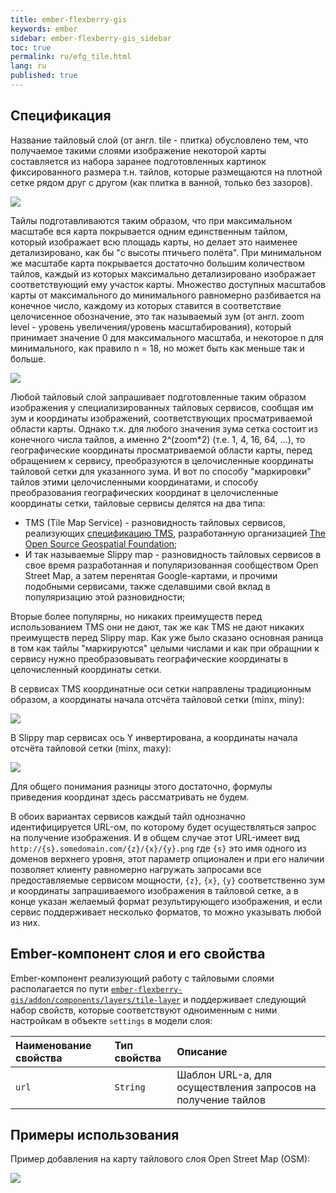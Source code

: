 ```yaml
---
title: ember-flexberry-gis
keywords: ember
sidebar: ember-flexberry-gis_sidebar
toc: true
permalink: ru/efg_tile.html
lang: ru
published: true
---
```


## Спецификация

Название тайловый слой (от англ. tile - плитка) обусловлено тем, что получаемое такими слоями изображение некоторой карты составляется из набора заранее подготовленных картинок фиксированного размера т.н. тайлов, которые размещаются на плотной сетке рядом друг с другом (как плитка в ванной, только без зазоров).

![](/images/pages/products/flexberry-gis/addons/ember-flexberry-gis/layers/efg_tiles/tiles-map.png)

Тайлы подготавливаются таким образом, что при максимальном масштабе вся карта покрывается одним единственным тайлом, который изображает всю площадь карты, но делает это наименее детализировано, как бы "с высоты птичьего полёта".
При минимальном же масштабе карта покрывается достаточно большим количеством тайлов, каждый из которых максимально детализировано изображает соответствующий ему участок карты.
Множество доступных масштабов карты от максимального до минимального равномерно разбивается на конечное число, каждому из которых ставится в соответствие целочисенное обозначение, это так называемый зум (от англ. zoom level - уровень увеличения/уровень масштабирования), который принимает значение 0 для максимального масштаба, и некоторое n для минимального, как правило n = 18, но может быть как меньше так и больше. 

![](/images/pages/products/flexberry-gis/addons/ember-flexberry-gis/layers/efg_tiles/tiles-pyramid.png)

Любой тайловый слой запрашивает подготовленные таким образом изображения у специализированных тайловых сервисов, сообщая им зум и координаты изображений, соответствующих просматриваемой области карты. 
Однако т.к. для любого значения зума сетка состоит из конечного числа тайлов, а именно 2^(zoom*2) (т.е. 1, 4, 16, 64, ...), то географические координаты просматриваемой области карты, перед обращением к сервису, преобразуются в целочисленные координаты тайловой сетки для указанного зума.
И вот по способу "маркировки" тайлов этими целочисленными координатами, и способу преобразования географических координат в целочисленные координаты сетки, тайловые сервисы делятся на два типа:

* TMS (Tile Map Service) - разновидность тайловых сервисов, реализующих [спецификацию TMS](http://wiki.osgeo.org/wiki/Tile_Map_Service_Specification), разработанную организацией [The Open Source Geospatial Foundation](https://www.osgeo.org/);
* И так называемые Slippy map - разновидность тайловых сервисов в свое время разработанная и популяризованная сообществом Open Street Map, а затем перенятая Google-картами, и прочими подобными сервисами, также сделавшими свой вклад в популяризацию этой разновидности;

Вторые более популярны, но никаких преимуществ перед использованием TMS они не дают, так же как TMS не дают никаких преимуществ перед Slippy map.
Как уже было сказано основная раница в том как тайлы "маркируются" целыми числами и как при обращнии к сервису нужно преобразовывать географические координаты в целочисленный координаты сетки.

В сервисах TMS координатные оси сетки направлены традиционным образом, а координаты начала отсчёта тайловой сетки (minx, miny):

![](/images/pages/products/flexberry-gis/addons/ember-flexberry-gis/layers/efg_tiles/tile-map-service-tiles-grid.png)

В Slippy map сервисах ось Y инвертирована, а координаты начала отсчёта тайловой сетки (minx, maxy):

![](/images/pages/products/flexberry-gis/addons/ember-flexberry-gis/layers/efg_tiles/slippy-map-tiles-grid.png)

Для общего понимания разницы этого достаточно, формулы приведения координат здесь рассматривать не будем.

В обоих вариантах сервисов каждый тайл однозначно идентифицируется URL-ом, по которому будет осуществляться запрос на получение изображения.
И в общем случае этот URL-имеет вид `http://{s}.somedomain.com/{z}/{x}/{y}.png` где `{s}` это имя одного из доменов верхнего уровня, этот параметр опционален и при его наличии позволяет клиенту равномерно нагружать запросами все предоставляемые сервисом мощности, `{z}`, `{x}`, `{y}` соответственно зум и координаты запрашиваемого изображения в тайловой сетке, а в конце указан желаемый формат результирующего изображения, и если сервис поддерживает несколько форматов, то можно указывать любой из них.

## Ember-компонент слоя и его свойства

Ember-компонент реализующий работу с тайловыми слоями располагается по пути [`ember-flexberry-gis/addon/components/layers/tile-layer`](https://github.com/Flexberry/ember-flexberry-gis/blob/develop/addon/components/layers/tile-layer.js) и поддерживает следующий набор свойств, которые соответствуют одноименным с ними настройкам в объекте `settings` в модели слоя:

Наименование свойства          |Тип свойства          |Описание          
:--------------------------|:-----------------|:-----------------
`url`| `String` | Шаблон URL-а, для осуществления запросов на получение тайлов

## Примеры использования

Пример добавления на карту тайлового слоя Open Street Map (OSM):

![](/images/pages/products/flexberry-gis/addons/ember-flexberry-gis/layers/efg_tiles/tile-osm-example.png)
